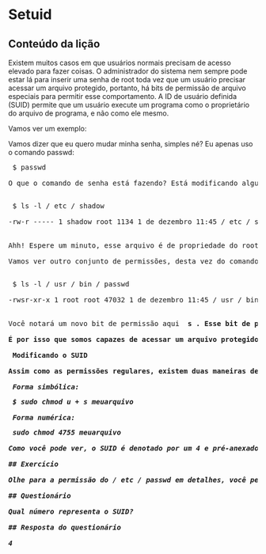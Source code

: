 # Setuid

## Conteúdo da lição

Existem muitos casos em que usuários normais precisam de acesso elevado para fazer coisas. O administrador do sistema nem sempre pode estar lá para inserir uma senha de root toda vez que um usuário precisar acessar um arquivo protegido, portanto, há bits de permissão de arquivo especiais para permitir esse comportamento. A ID de usuário definida (SUID) permite que um usuário execute um programa como o proprietário do arquivo de programa, e não como ele mesmo.

Vamos ver um exemplo:

Vamos dizer que eu quero mudar minha senha, simples né? Eu apenas uso o comando passwd:

<pre> $ passwd </ pre>

O que o comando de senha está fazendo? Está modificando alguns arquivos, mas o mais importante é modificar o arquivo / etc / shadow. Vamos dar uma olhada nesse arquivo por um segundo:

<pre> $ ls -l / etc / shadow

-rw-r ----- 1 shadow root 1134 1 de dezembro 11:45 / etc / shadow
</ pre>

Ahh! Espere um minuto, esse arquivo é de propriedade do root? Como é possível que consigamos modificar um arquivo de propriedade do root?

Vamos ver outro conjunto de permissões, desta vez do comando que executamos:

<pre> $ ls -l / usr / bin / passwd

-rwsr-xr-x 1 root root 47032 1 de dezembro 11:45 / usr / bin / passwd
</ pre>

Você notará um novo bit de permissão aqui <b> s </ b>. Esse bit de permissão é o SUID, quando um arquivo tem essa permissão definida, ele permite que os usuários que iniciaram o programa obtenham a permissão do proprietário do arquivo, bem como a permissão de execução, neste caso, root. Então, essencialmente, enquanto um usuário está executando o comando passwd, eles estão sendo executados como root.

É por isso que somos capazes de acessar um arquivo protegido como / etc / shadow quando executamos o comando passwd. Agora, se você remover esse bit, verá que não poderá modificar o / etc / shadow e, portanto, alterar sua senha.

<b> Modificando o SUID </ b>

Assim como as permissões regulares, existem duas maneiras de modificar as permissões do SUID.

<i> Forma simbólica: </ i>
<pre> $ sudo chmod u + s meuarquivo </ pre>

<i> Forma numérica: </ i>
<pre> sudo chmod 4755 meuarquivo </ pre>

Como você pode ver, o SUID é denotado por um 4 e pré-anexado ao conjunto de permissões. Você pode ver o SUID indicado como <b> S </ b>, isso significa que ele ainda faz a mesma coisa, mas não tem permissões de execução.

## Exercício

Olhe para a permissão do / etc / passwd em detalhes, você percebe mais alguma coisa? Arquivos com SUID habilitado também são facilmente distinguíveis.

## Questionário

Qual número representa o SUID?

## Resposta do questionário

4
